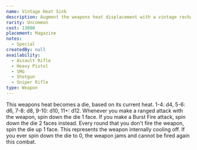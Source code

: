 ```yaml
---
name: Vintage Heat Sink
description: Augment the weapons heat displacement with a vintage recharge module.
rarity: Uncommon
cost: 13000
placement: Magazine
notes:
  - Special
createdBy: null
availability:
  - Assault Rifle
  - Heavy Pistol
  - SMG
  - Shotgun
  - Sniper Rifle
type: Weapon
---
```

This weapons heat becomes a die, based on its current heat. 1-4: d4, 5-6: d6, 7-8: d8, 9-10: d10, 11+: d12. Whenever you make a ranged attack with the weapon, spin down the die 1 face. If you make a Burst Fire attack, spin down the die 2 faces instead. Every round that you don't fire the weapon, spin the die up 1 face. This represents the weapon internally cooling off. If you ever spin down the die to 0, the weapon jams and cannot be fired again this combat.
